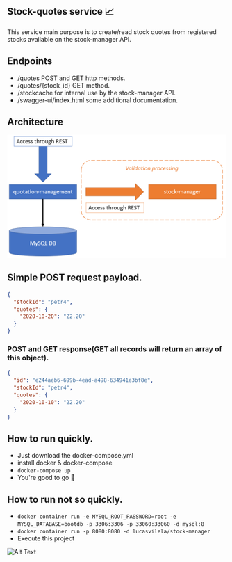 ## Stock-quotes service :chart_with_upwards_trend:

This service main purpose is to create/read stock quotes from registered stocks available on the stock-manager API.

## Endpoints
- /quotes POST and GET http methods.
- /quotes/{stock_id} GET method.
- /stockcache for internal use by the stock-manager API.
- /swagger-ui/index.html some additional documentation.

## Architecture
![Alt text](images/architecture.png?raw=true "Title")
## Simple POST request payload.
```json
{
  "stockId": "petr4",
  "quotes": {
    "2020-10-20": "22.20"
  }
}
```

### POST and GET response(GET all records will return an array of this object).
```json
{
  "id": "e244aeb6-699b-4ead-a498-634941e3bf8e",
  "stockId": "petr4",
  "quotes": {
    "2020-10-10": "22.20"
  }
}
```

## How to run quickly.
* Just download the docker-compose.yml
* install docker & docker-compose
* ```docker-compose up```
* You're good to go :rocket:

## How to run not so quickly.

* ```docker container run -e MYSQL_ROOT_PASSWORD=root -e MYSQL_DATABASE=bootdb -p 3306:3306 -p 33060:33060 -d mysql:8```
* ```docker container run -p 8080:8080 -d lucasvilela/stock-manager```
* Execute this project

![Alt Text](https://media3.giphy.com/media/3o7abB06u9bNzA8lu8/200.gif)